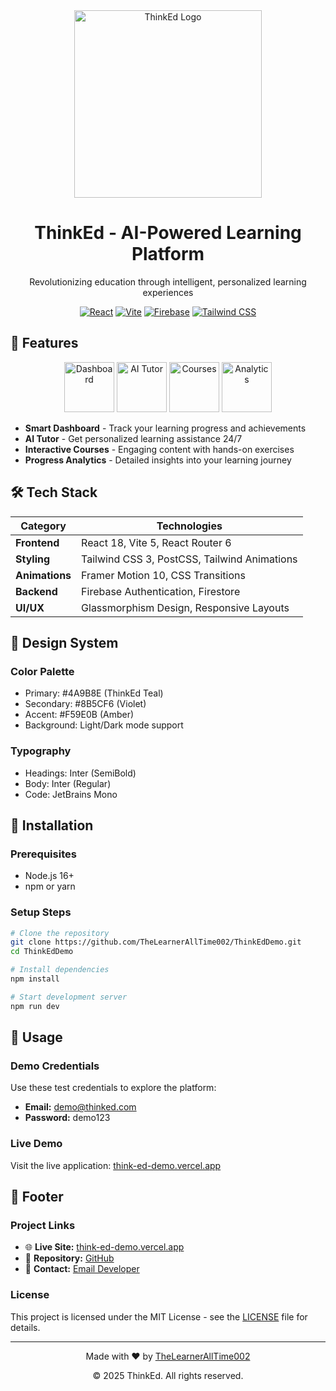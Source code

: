<div align="center">
  <img src="public/assets/images/thinked-high-resolution-logo-transparent.png" alt="ThinkEd Logo" width="300">
  <h1>ThinkEd - AI-Powered Learning Platform</h1>
  <p>Revolutionizing education through intelligent, personalized learning experiences</p>
  
  [![React](https://img.shields.io/badge/React-18.2.0-%2361DAFB?logo=react&logoColor=white)](https://reactjs.org/)
  [![Vite](https://img.shields.io/badge/Vite-5.0.0-%23646CFF?logo=vite&logoColor=white)](https://vitejs.dev/)
  [![Firebase](https://img.shields.io/badge/Firebase-12.2.1-%23FFCA28?logo=firebase&logoColor=black)](https://firebase.google.com/)
  [![Tailwind CSS](https://img.shields.io/badge/Tailwind_CSS-3.4.6-%2338B2AC?logo=tailwind-css&logoColor=white)](https://tailwindcss.com/)
</div>

## 🚀 Features

<div align="center">
  <img src="https://img.icons8.com/color/96/000000/student-center.png" width="80" alt="Dashboard"/>
  <img src="https://img.icons8.com/color/96/000000/artificial-intelligence.png" width="80" alt="AI Tutor"/>
  <img src="https://img.icons8.com/color/96/000000/online-course.png" width="80" alt="Courses"/>
  <img src="https://img.icons8.com/color/96/000000/analytics.png" width="80" alt="Analytics"/>
</div>

- **Smart Dashboard** - Track your learning progress and achievements
- **AI Tutor** - Get personalized learning assistance 24/7
- **Interactive Courses** - Engaging content with hands-on exercises
- **Progress Analytics** - Detailed insights into your learning journey

## 🛠 Tech Stack

| Category       | Technologies                                                                 |
|----------------|------------------------------------------------------------------------------|
| **Frontend**   | React 18, Vite 5, React Router 6                                             |
| **Styling**    | Tailwind CSS 3, PostCSS, Tailwind Animations                                |
| **Animations** | Framer Motion 10, CSS Transitions                                           |
| **Backend**    | Firebase Authentication, Firestore                                          |
| **UI/UX**      | Glassmorphism Design, Responsive Layouts                                    |

## 🎨 Design System

### Color Palette
- Primary: #4A9B8E (ThinkEd Teal)
- Secondary: #8B5CF6 (Violet)
- Accent: #F59E0B (Amber)
- Background: Light/Dark mode support

### Typography
- Headings: Inter (SemiBold)
- Body: Inter (Regular)
- Code: JetBrains Mono

## 🚀 Installation

### Prerequisites
- Node.js 16+
- npm or yarn

### Setup Steps

```bash
# Clone the repository
git clone https://github.com/TheLearnerAllTime002/ThinkEdDemo.git
cd ThinkEdDemo

# Install dependencies
npm install

# Start development server
npm run dev
```

## 📱 Usage

### Demo Credentials
Use these test credentials to explore the platform:

- **Email:** demo@thinked.com
- **Password:** demo123

### Live Demo
Visit the live application: [think-ed-demo.vercel.app](https://think-ed-demo.vercel.app/)

## 📄 Footer

### Project Links
- 🌐 **Live Site:** [think-ed-demo.vercel.app](https://think-ed-demo.vercel.app/)
- 📂 **Repository:** [GitHub](https://github.com/TheLearnerAllTime002/ThinkEdDemo)
- 📧 **Contact:** [Email Developer](mailto:contact@thinked.com)

### License
This project is licensed under the MIT License - see the [LICENSE](LICENSE) file for details.

---

<div align="center">
  <p>Made with ❤️ by <a href="https://github.com/TheLearnerAllTime002">TheLearnerAllTime002</a></p>
  <p>© 2025 ThinkEd. All rights reserved.</p>
</div>
